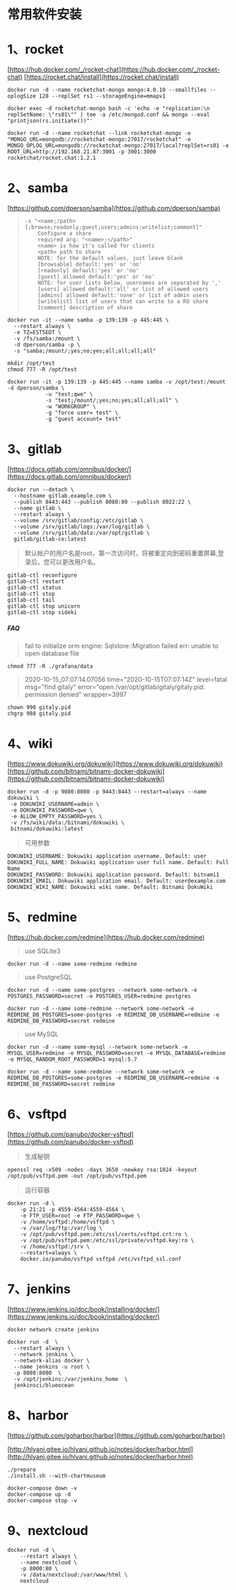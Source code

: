 # 常用软件安装

# 1、rocket

[https://hub.docker.com/_/rocket-chat](https://hub.docker.com/_/rocket-chat)
[https://rocket.chat/install](https://rocket.chat/install)

```
docker run -d --name rocketchat-mongo mongo:4.0.10 --smallfiles --oplogSize 128 --replSet rs1 --storageEngine=mmapv1
```

```
docker exec -d rocketchat-mongo bash -c 'echo -e "replication:\n replSetName: \"rs01\"" | tee -a /etc/mongod.conf && mongo --eval "printjson(rs.initiate())"'
```

```
docker run -d --name rocketchat --link rocketchat-mongo -e "MONGO_URL=mongodb://rocketchat-mongo:27017/rocketchat" -e MONGO_OPLOG_URL=mongodb://rocketchat-mongo:27017/local?replSet=rs01 -e ROOT_URL=http://192.168.21.87:3001 -p 3001:3000 rocketchat/rocket.chat:1.2.1
```

# 2、samba

[https://github.com/dperson/samba](https://github.com/dperson/samba)

> ```
> -s "<name;/path>[;browse;readonly;guest;users;admins;writelist;comment]"
>     Configure a share
>     required arg: "<name>;</path>"
>     <name> is how it's called for clients
>     <path> path to share
>     NOTE: for the default values, just leave blank
>     [browsable] default:'yes' or 'no'
>     [readonly] default:'yes' or 'no'
>     [guest] allowed default:'yes' or 'no'
>     NOTE: for user lists below, usernames are separated by ','
>     [users] allowed default:'all' or list of allowed users
>     [admins] allowed default:'none' or list of admin users
>     [writelist] list of users that can write to a RO share
>     [comment] description of share
> ```

```
docker run -it --name samba -p 139:139 -p 445:445 \
  --restart always \
  -e TZ=EST5EDT \
  -v /fs/samba:/mount \
  -d dperson/samba -p \
  -s "samba;/mount/;yes;no;yes;all;all;all;all"
```

```
mkdir /opt/test
chmod 777 -R /opt/test
```

```
docker run -it -p 139:139 -p 445:445 --name samba -v /opt/test:/mount -d dperson/samba \
            -u "test;qwe" \
            -s "test;/mount/;yes;no;yes;all;all;all" \
            -w "WORKGROUP" \
            -g "force user= test" \
            -g "guest account= test"
```

# 3、gitlab
[https://docs.gitlab.com/omnibus/docker/](https://docs.gitlab.com/omnibus/docker/)

```
docker run --detach \
  --hostname gitlab.example.com \
  --publish 8443:443 --publish 8080:80 --publish 8022:22 \
  --name gitlab \
  --restart always \
  --volume /srv/gitlab/config:/etc/gitlab \
  --volume /srv/gitlab/logs:/var/log/gitlab \
  --volume /srv/gitlab/data:/var/opt/gitlab \
  gitlab/gitlab-ce:latest
```

> 默认帐户的用户名是root，第一次访问时，将被重定向到密码重置屏幕,登录后，您可以更改用户名。

```
gitlab-ctl reconfigure
gitlab-ctl restart
gitlab-ctl status
gitlab-ctl stop
gitlab-ctl tail                                  
gitlab-ctl stop unicorn
gitlab-ctl stop sideki
```

##### FAQ

> fail to initialize orm engine: Sqlstore::Migration failed err: unable to open database file

```
chmod 777 -R ./grafana/data
```

> 2020-10-15_07:07:14.07056 time="2020-10-15T07:07:14Z" level=fatal msg="find gitaly" error="open /var/opt/gitlab/gitaly/gitaly.pid: permission denied" wrapper=3997

```
chown 998 gitaly.pid
chgrp 988 gitaly.pid
```

# 4、wiki

[https://www.dokuwiki.org/dokuwiki](https://www.dokuwiki.org/dokuwiki)
[https://github.com/bitnami/bitnami-docker-dokuwiki](https://github.com/bitnami/bitnami-docker-dokuwiki)

```
docker run -d -p 9080:8080 -p 9443:8443 --restart=always --name dokuwiki \
 -e DOKUWIKI_USERNAME=admin \
 -e DOKUWIKI_PASSWORD=qwe \
 -e ALLOW_EMPTY_PASSWORD=yes \
 -v /fs/wiki/data:/bitnami/dokuwiki \
 bitnami/dokuwiki:latest
```
> 可用参数

```
DOKUWIKI_USERNAME: Dokuwiki application username. Default: user
DOKUWIKI_FULL_NAME: Dokuwiki application user full name. Default: Full Name
DOKUWIKI_PASSWORD: Dokuwiki application password. Default: bitnami1
DOKUWIKI_EMAIL: Dokuwiki application email. Default: user@example.com
DOKUWIKI_WIKI_NAME: Dokuwiki wiki name. Default: Bitnami DokuWiki
```

# 5、redmine

[https://hub.docker.com/redmine](https://hub.docker.com/redmine)

> use SQLite3

```
docker run -d --name some-redmine redmine
```

> use PostgreSQL

```
docker run -d --name some-postgres --network some-network -e POSTGRES_PASSWORD=secret -e POSTGRES_USER=redmine postgres

docker run -d --name some-redmine --network some-network -e REDMINE_DB_POSTGRES=some-postgres -e REDMINE_DB_USERNAME=redmine -e REDMINE_DB_PASSWORD=secret redmine
```

> use MySQL

```
docker run -d --name some-mysql --network some-network -e MYSQL_USER=redmine -e MYSQL_PASSWORD=secret -e MYSQL_DATABASE=redmine -e MYSQL_RANDOM_ROOT_PASSWORD=1 mysql:5.7

docker run -d --name some-redmine --network some-network -e REDMINE_DB_POSTGRES=some-postgres -e REDMINE_DB_USERNAME=redmine -e REDMINE_DB_PASSWORD=secret redmine
```

# 6、vsftpd

[https://github.com/panubo/docker-vsftpd](https://github.com/panubo/docker-vsftpd)

> 生成秘钥

```
openssl req -x509 -nodes -days 3650 -newkey rsa:1024 -keyout /opt/pub/vsftpd.pem -out /opt/pub/vsftpd.pem
```

> 运行容器

```
docker run -d \
    -p 21:21 -p 4559-4564:4559-4564 \
    -e FTP_USER=root -e FTP_PASSWORD=qwe \
    -v /home/vsftpd:/home/vsftpd \
    -v /var/log/ftp:/var/log \
    -v /opt/pub/vsftpd.pem:/etc/ssl/certs/vsftpd.crt:ro \
    -v /opt/pub/vsftpd.pem:/etc/ssl/private/vsftpd.key:ro \
    -v /home/vsftpd:/srv \
    --restart=always \
    docker.io/panubo/vsftpd vsftpd /etc/vsftpd_ssl.conf
```

# 7、jenkins

[https://www.jenkins.io/doc/book/installing/docker/](https://www.jenkins.io/doc/book/installing/docker/)

```
docker network create jenkins

docker run -d  \
  --restart always \
  --network jenkins \
  --network-alias docker \
  --name jenkins -u root \
  -p 8080:8080  \
  -v /opt/jenkins:/var/jenkins_home  \
  jenkinsci/blueocean
```

# 8、harbor

[https://github.com/goharbor/harbor](https://github.com/goharbor/harbor)

[http://hlyani.gitee.io/hlyani.github.io/notes/docker/harbor.html](http://hlyani.gitee.io/hlyani.github.io/notes/docker/harbor.html)

```
./prepare
./install.sh --with-chartmuseum

docker-compose down -v
docker-compose up -d
docker-compose stop -v
```

# 9、nextcloud

```
docker run -d \
    --restart always \
    --name nextcloud \
    -p 8000:80 \
    -v /data/nextcloud:/var/www/html \
    nextcloud
```

